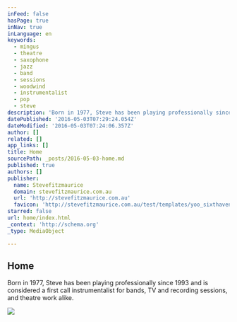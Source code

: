 ```yaml
---
inFeed: false
hasPage: true
inNav: true
inLanguage: en
keywords:
  - mingus
  - theatre
  - saxophone
  - jazz
  - band
  - sessions
  - woodwind
  - instrumentalist
  - pop
  - steve
description: 'Born in 1977, Steve has been playing professionally since 1993 and is considered a first call instrumentalist for bands, TV and recording sessions, and theatre work alike.'
datePublished: '2016-05-03T07:29:24.054Z'
dateModified: '2016-05-03T07:24:06.357Z'
author: []
related: []
app_links: []
title: Home
sourcePath: _posts/2016-05-03-home.md
published: true
authors: []
publisher:
  name: Stevefitzmaurice
  domain: stevefitzmaurice.com.au
  url: 'http://stevefitzmaurice.com.au'
  favicon: 'http://stevefitzmaurice.com.au/test/templates/yoo_sixthavenue/favicon.ico'
starred: false
url: home/index.html
_context: 'http://schema.org'
_type: MediaObject

---
```

<article style=""><h1>Home</h1><p>Born in 1977, Steve has been playing professionally since 1993 and is considered a first call instrumentalist for bands, TV and recording sessions, and theatre work alike.</p><img src="http://stevefitzmaurice.com.au/test/images/Homepage/slideshow/IMG_0404_997x461.jpg" /></article>